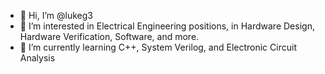 - 👋 Hi, I’m @lukeg3
- 👀 I’m interested in Electrical Engineering positions, in Hardware Design, Hardware Verification, Software, and more.
- 🌱 I’m currently learning C++, System Verilog, and Electronic Circuit Analysis

<!---
lukeg3/lukeg3 is a ✨ special ✨ repository because its `README.md` (this file) appears on your GitHub profile.
You can click the Preview link to take a look at your changes.
--->
